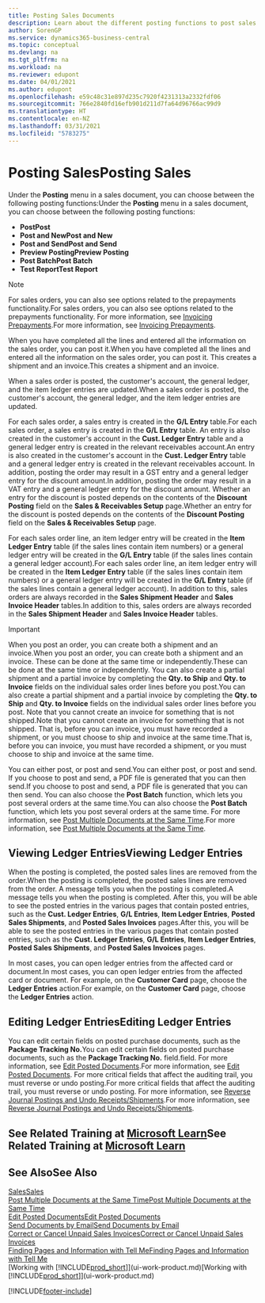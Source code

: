 ```yaml
---
title: Posting Sales Documents
description: Learn about the different posting functions to post sales documents, and how you can update posted documents.
author: SorenGP
ms.service: dynamics365-business-central
ms.topic: conceptual
ms.devlang: na
ms.tgt_pltfrm: na
ms.workload: na
ms.reviewer: edupont
ms.date: 04/01/2021
ms.author: edupont
ms.openlocfilehash: e59c48c31e897d235c7920f4231313a2332fdf06
ms.sourcegitcommit: 766e2840fd16efb901d211d7fa64d96766ac99d9
ms.translationtype: HT
ms.contentlocale: en-NZ
ms.lasthandoff: 03/31/2021
ms.locfileid: "5783275"
---
```

# <a name="posting-sales"></a><span data-ttu-id="a34fb-103">Posting Sales</span><span class="sxs-lookup"><span data-stu-id="a34fb-103">Posting Sales</span></span>

<span data-ttu-id="a34fb-104">Under the **Posting** menu in a sales document, you can choose between the following posting functions:</span><span class="sxs-lookup"><span data-stu-id="a34fb-104">Under the **Posting** menu in a sales document, you can choose between the following posting functions:</span></span>

* <span data-ttu-id="a34fb-105">**Post**</span><span class="sxs-lookup"><span data-stu-id="a34fb-105">**Post**</span></span>
* <span data-ttu-id="a34fb-106">**Post and New**</span><span class="sxs-lookup"><span data-stu-id="a34fb-106">**Post and New**</span></span>
* <span data-ttu-id="a34fb-107">**Post and Send**</span><span class="sxs-lookup"><span data-stu-id="a34fb-107">**Post and Send**</span></span>
* <span data-ttu-id="a34fb-108">**Preview Posting**</span><span class="sxs-lookup"><span data-stu-id="a34fb-108">**Preview Posting**</span></span>
* <span data-ttu-id="a34fb-109">**Post Batch**</span><span class="sxs-lookup"><span data-stu-id="a34fb-109">**Post Batch**</span></span>
* <span data-ttu-id="a34fb-110">**Test Report**</span><span class="sxs-lookup"><span data-stu-id="a34fb-110">**Test Report**</span></span>

> [!NOTE]
> <span data-ttu-id="a34fb-111">For sales orders, you can also see options related to the prepayments functionality.</span><span class="sxs-lookup"><span data-stu-id="a34fb-111">For sales orders, you can also see options related to the prepayments functionality.</span></span> <span data-ttu-id="a34fb-112">For more information, see [Invoicing Prepayments](finance-invoice-prepayments.md).</span><span class="sxs-lookup"><span data-stu-id="a34fb-112">For more information, see [Invoicing Prepayments](finance-invoice-prepayments.md).</span></span>

<span data-ttu-id="a34fb-113">When you have completed all the lines and entered all the information on the sales order, you can post it.</span><span class="sxs-lookup"><span data-stu-id="a34fb-113">When you have completed all the lines and entered all the information on the sales order, you can post it.</span></span> <span data-ttu-id="a34fb-114">This creates a shipment and an invoice.</span><span class="sxs-lookup"><span data-stu-id="a34fb-114">This creates a shipment and an invoice.</span></span>

<span data-ttu-id="a34fb-115">When a sales order is posted, the customer's account, the general ledger, and the item ledger entries are updated.</span><span class="sxs-lookup"><span data-stu-id="a34fb-115">When a sales order is posted, the customer's account, the general ledger, and the item ledger entries are updated.</span></span>

<span data-ttu-id="a34fb-116">For each sales order, a sales entry is created in the **G/L Entry** table.</span><span class="sxs-lookup"><span data-stu-id="a34fb-116">For each sales order, a sales entry is created in the **G/L Entry** table.</span></span> <span data-ttu-id="a34fb-117">An entry is also created in the customer's account in the **Cust. Ledger Entry** table and a general ledger entry is created in the relevant receivables account.</span><span class="sxs-lookup"><span data-stu-id="a34fb-117">An entry is also created in the customer's account in the **Cust. Ledger Entry** table and a general ledger entry is created in the relevant receivables account.</span></span> <span data-ttu-id="a34fb-118">In addition, posting the order may result in a GST entry and a general ledger entry for the discount amount.</span><span class="sxs-lookup"><span data-stu-id="a34fb-118">In addition, posting the order may result in a VAT entry and a general ledger entry for the discount amount.</span></span> <span data-ttu-id="a34fb-119">Whether an entry for the discount is posted depends on the contents of the **Discount Posting** field on the **Sales & Receivables Setup** page.</span><span class="sxs-lookup"><span data-stu-id="a34fb-119">Whether an entry for the discount is posted depends on the contents of the **Discount Posting** field on the **Sales & Receivables Setup** page.</span></span>

<span data-ttu-id="a34fb-120">For each sales order line, an item ledger entry will be created in the **Item Ledger Entry** table (if the sales lines contain item numbers) or a general ledger entry will be created in the **G/L Entry** table (if the sales lines contain a general ledger account).</span><span class="sxs-lookup"><span data-stu-id="a34fb-120">For each sales order line, an item ledger entry will be created in the **Item Ledger Entry** table (if the sales lines contain item numbers) or a general ledger entry will be created in the **G/L Entry** table (if the sales lines contain a general ledger account).</span></span> <span data-ttu-id="a34fb-121">In addition to this, sales orders are always recorded in the **Sales Shipment Header** and **Sales Invoice Header** tables.</span><span class="sxs-lookup"><span data-stu-id="a34fb-121">In addition to this, sales orders are always recorded in the **Sales Shipment Header** and **Sales Invoice Header** tables.</span></span>

> [!IMPORTANT]  
> <span data-ttu-id="a34fb-122">When you post an order, you can create both a shipment and an invoice.</span><span class="sxs-lookup"><span data-stu-id="a34fb-122">When you post an order, you can create both a shipment and an invoice.</span></span> <span data-ttu-id="a34fb-123">These can be done at the same time or independently.</span><span class="sxs-lookup"><span data-stu-id="a34fb-123">These can be done at the same time or independently.</span></span> <span data-ttu-id="a34fb-124">You can also create a partial shipment and a partial invoice by completing the **Qty. to Ship** and **Qty. to Invoice** fields on the individual sales order lines before you post.</span><span class="sxs-lookup"><span data-stu-id="a34fb-124">You can also create a partial shipment and a partial invoice by completing the **Qty. to Ship** and **Qty. to Invoice** fields on the individual sales order lines before you post.</span></span> <span data-ttu-id="a34fb-125">Note that you cannot create an invoice for something that is not shipped.</span><span class="sxs-lookup"><span data-stu-id="a34fb-125">Note that you cannot create an invoice for something that is not shipped.</span></span> <span data-ttu-id="a34fb-126">That is, before you can invoice, you must have recorded a shipment, or you must choose to ship and invoice at the same time.</span><span class="sxs-lookup"><span data-stu-id="a34fb-126">That is, before you can invoice, you must have recorded a shipment, or you must choose to ship and invoice at the same time.</span></span>

<span data-ttu-id="a34fb-127">You can either post, or post and send.</span><span class="sxs-lookup"><span data-stu-id="a34fb-127">You can either post, or post and send.</span></span> <span data-ttu-id="a34fb-128">If you choose to post and send, a PDF file is generated that you can then send.</span><span class="sxs-lookup"><span data-stu-id="a34fb-128">If you choose to post and send, a PDF file is generated that you can then send.</span></span> <span data-ttu-id="a34fb-129">You can also choose the **Post Batch** function, which lets you post several orders at the same time.</span><span class="sxs-lookup"><span data-stu-id="a34fb-129">You can also choose the **Post Batch** function, which lets you post several orders at the same time.</span></span> <span data-ttu-id="a34fb-130">For more information, see [Post Multiple Documents at the Same Time](ui-batch-posting.md).</span><span class="sxs-lookup"><span data-stu-id="a34fb-130">For more information, see [Post Multiple Documents at the Same Time](ui-batch-posting.md).</span></span>

## <a name="viewing-ledger-entries"></a><span data-ttu-id="a34fb-131">Viewing Ledger Entries</span><span class="sxs-lookup"><span data-stu-id="a34fb-131">Viewing Ledger Entries</span></span>

<span data-ttu-id="a34fb-132">When the posting is completed, the posted sales lines are removed from the order.</span><span class="sxs-lookup"><span data-stu-id="a34fb-132">When the posting is completed, the posted sales lines are removed from the order.</span></span> <span data-ttu-id="a34fb-133">A message tells you when the posting is completed.</span><span class="sxs-lookup"><span data-stu-id="a34fb-133">A message tells you when the posting is completed.</span></span> <span data-ttu-id="a34fb-134">After this, you will be able to see the posted entries in the various pages that contain posted entries, such as the **Cust. Ledger Entries**, **G/L Entries**, **Item Ledger Entries**, **Posted Sales Shipments**, and **Posted Sales Invoices** pages.</span><span class="sxs-lookup"><span data-stu-id="a34fb-134">After this, you will be able to see the posted entries in the various pages that contain posted entries, such as the **Cust. Ledger Entries**, **G/L Entries**, **Item Ledger Entries**, **Posted Sales Shipments**, and **Posted Sales Invoices** pages.</span></span>  

<span data-ttu-id="a34fb-135">In most cases, you can open ledger entries from the affected card or document.</span><span class="sxs-lookup"><span data-stu-id="a34fb-135">In most cases, you can open ledger entries from the affected card or document.</span></span> <span data-ttu-id="a34fb-136">For example, on the **Customer Card** page, choose the **Ledger Entries** action.</span><span class="sxs-lookup"><span data-stu-id="a34fb-136">For example, on the **Customer Card** page, choose the **Ledger Entries** action.</span></span>

## <a name="editing-ledger-entries"></a><span data-ttu-id="a34fb-137">Editing Ledger Entries</span><span class="sxs-lookup"><span data-stu-id="a34fb-137">Editing Ledger Entries</span></span>

<span data-ttu-id="a34fb-138">You can edit certain fields on posted purchase documents, such as the **Package Tracking No.**</span><span class="sxs-lookup"><span data-stu-id="a34fb-138">You can edit certain fields on posted purchase documents, such as the **Package Tracking No.**</span></span> <span data-ttu-id="a34fb-139">field.</span><span class="sxs-lookup"><span data-stu-id="a34fb-139">field.</span></span> <span data-ttu-id="a34fb-140">For more information, see [Edit Posted Documents](across-edit-posted-document.md).</span><span class="sxs-lookup"><span data-stu-id="a34fb-140">For more information, see [Edit Posted Documents](across-edit-posted-document.md).</span></span> <span data-ttu-id="a34fb-141">For more critical fields that affect the auditing trail, you must reverse or undo posting.</span><span class="sxs-lookup"><span data-stu-id="a34fb-141">For more critical fields that affect the auditing trail, you must reverse or undo posting.</span></span> <span data-ttu-id="a34fb-142">For more information, see [Reverse Journal Postings and Undo Receipts/Shipments](finance-how-reverse-journal-posting.md).</span><span class="sxs-lookup"><span data-stu-id="a34fb-142">For more information, see [Reverse Journal Postings and Undo Receipts/Shipments](finance-how-reverse-journal-posting.md).</span></span>

## <a name="see-related-training-at-microsoft-learn"></a><span data-ttu-id="a34fb-143">See Related Training at [Microsoft Learn](/learn/modules/ship-invoice-items-dynamics-365-business-central/index)</span><span class="sxs-lookup"><span data-stu-id="a34fb-143">See Related Training at [Microsoft Learn](/learn/modules/ship-invoice-items-dynamics-365-business-central/index)</span></span>

## <a name="see-also"></a><span data-ttu-id="a34fb-144">See Also</span><span class="sxs-lookup"><span data-stu-id="a34fb-144">See Also</span></span>

[<span data-ttu-id="a34fb-145">Sales</span><span class="sxs-lookup"><span data-stu-id="a34fb-145">Sales</span></span>](sales-manage-sales.md)  
[<span data-ttu-id="a34fb-146">Post Multiple Documents at the Same Time</span><span class="sxs-lookup"><span data-stu-id="a34fb-146">Post Multiple Documents at the Same Time</span></span>](ui-batch-posting.md)  
[<span data-ttu-id="a34fb-147">Edit Posted Documents</span><span class="sxs-lookup"><span data-stu-id="a34fb-147">Edit Posted Documents</span></span>](across-edit-posted-document.md)  
[<span data-ttu-id="a34fb-148">Send Documents by Email</span><span class="sxs-lookup"><span data-stu-id="a34fb-148">Send Documents by Email</span></span>](ui-how-send-documents-email.md)  
[<span data-ttu-id="a34fb-149">Correct or Cancel Unpaid Sales Invoices</span><span class="sxs-lookup"><span data-stu-id="a34fb-149">Correct or Cancel Unpaid Sales Invoices</span></span>](sales-how-correct-cancel-sales-invoice.md)  
[<span data-ttu-id="a34fb-150">Finding Pages and Information with Tell Me</span><span class="sxs-lookup"><span data-stu-id="a34fb-150">Finding Pages and Information with Tell Me</span></span>](ui-search.md)  
<span data-ttu-id="a34fb-151">[Working with [!INCLUDE[prod_short](includes/prod_short.md)]](ui-work-product.md)</span><span class="sxs-lookup"><span data-stu-id="a34fb-151">[Working with [!INCLUDE[prod_short](includes/prod_short.md)]](ui-work-product.md)</span></span>

[!INCLUDE[footer-include](includes/footer-banner.md)]  
